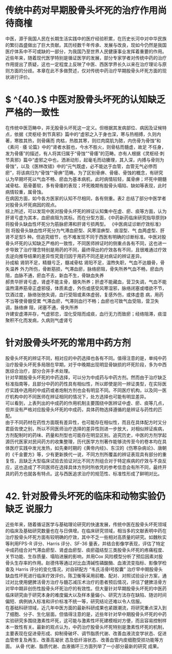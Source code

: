 # 传统中药对早期股骨头坏死的治疗作用尚待商榷  
中医，源于我国人民在长期生活实践中的医疗经验积累，在历史长河中对中华民族的繁衍昌盛做出了巨大贡献。其历经数千年传承、发展与改良，现如今仍然是我国医疗体系中不可或缺的一部分，为我国乃至世界人民健康事业发挥着重要的作用。  
近些年来，随着现代医学特别是循证医学的发展，部分专家学者对传统中药的治疗作用提出了质疑，这也一定程度上反映了中医、西医学界长久以来在治疗理论与原则方面的分歧。本章在此不多做赘述，仅对传统中药治疗早期股骨头坏死方面的现状进行评价。  
# $ ^{40.}$     中医对股骨头坏死的认知缺乏严格的一致性  
在传统中医范畴中，并无股骨头坏死这一定义。但根据其发病部位、病因及证候特点，依据《灵枢经·刺节真邪》篇中的“虚邪之入于身也深，寒与热相搏，久则内著，寒胜其热，则骨痛而 肉枯，热胜其寒，则烂肉腐肌为脓，内伤骨为骨蚀”和《素问 · 痿 论篇》中的“肾者水脏也，今水不胜火，则骨枯而髓虚，故足 不任身，发为骨痿”的描述，有人将其归属于“骨蚀”“骨痿”的范畴。亦有人根据《灵枢经·刺节真邪》篇中“虚邪之中也，洒淅动形，起毫毛而动腠理，其入深，内搏与骨则为骨蚀”，以及《医林改错》中的“元气既虚，必不能达于血管，血管无气必停而瘀”，将该病归为“骨蚀”“骨痹”范畴。为了区别骨痹、骨瘘、骨蚀的概念，有研究认为早期坏死以气血不畅、瘀血为基本病机，此时病情较轻，属骨痹；坏死中期髓减骨枯、筋骨萎软，多有骨痿的表现；坏死晚期有股骨头塌陷、缺如等表现，此时病情较重，属骨蚀。  
在病因方面，如今各方医家的认知不尽相同，各有侧重。表2 总结了部分中医学者对股骨头坏死病因的观点。  
综上所述，可以发现中医对股骨头坏死的辨证认知集中在虚、瘀、痰等方面，认为肝肾亏虚为其本，血瘀痰阻为其标。而在分型方面，《中药新药临床研究指导原则》将股骨头缺血性坏死分为筋脉瘀滞和肝肾亏损两型。 《中医病证诊断疗效标准》则 将股骨头缺血性坏死分为气滞血瘀型、风寒湿痹型、痰湿型、气 血两虚型、肝肾不足型5 种。但追究细节，也不难发现不同于西医有明确的诊断标准。中医对股骨头坏死的认知缺乏严格的一致性，不同医师辨证时的侧重点各有不同，这也进一步导致了治疗理念特别是用药的不同，最终得出的疗效各有不同，且很难通过疗效去逆向推导结果的差异性究竟归因于用药不同还是对病证的辨证差异。  
孙成榆 肾阴不足，精髓亏乏，髓减骨枯 肾阳不足，温煦失职，气血不达髓骨，骨失温养 外力所伤，骨断筋损，气滞血瘀，脉络瘀阻，骨失所养气血不畅，瘀血内阻，血脉不通，瘀血不去，新血不生，骨缺血失养  
郝贵华肝肾亏虚，肾虚不能主骨，髓失所养；肝虚不能藏血，营卫失调，气血不能温煦濡养筋骨正虚邪侵，体质素虚，外伤或感受风寒湿邪，脉络闭塞或嗜欲不节，饮酒过度，脉络张弛失调，血行受阻或素体虚弱，复感外伤，或体虚患 病，用药不当等使骨髓受累 气滞血瘀，气滞则血行不畅；血瘀也可致气血受阻，营卫失调，脉络痹 阻，闭塞不通，骨失所养  
许建安虚滞并存，气虚邪恋，湿化受阻而成痰，血行无力而致瘀；经络阻滞，痰湿聚积不化而发病，久病则气虚肾亏  
#  针对股骨头坏死的常用中药方剂  
股骨头坏死的辨证不同，相对应的中药选择也各有不同。值得注意的是，单纯中药治疗股骨头坏死多局限在早期，对于中晚期出现明显骨缺损的坏死阶段，多为中西医综合治疗，部分合并手术处理。  
针对早期股骨头坏死的中药选择，可以分为中成药与中药方剂。然而由于治疗缺乏标准指南等，且部分中药的药性具有相似性，所以即使是同一辨证类型，在实际医疗实践中选用的中成药或者炮制方剂也会有明显不同。不同医疗机构，以及同一医疗机构中的不同医师在辨证相同的情况下，处方选择也可能有明显差异。  
可以看到，上表列出的中成药的作用机制主要围绕中医辨证中虚、瘀、痰等几点，但并没有严格对应股骨头坏死的中成药，具体药物选择遵循的是辨证与药性的匹配。  
由于不同药材在药性方面既有差异性，也可能存在相似性，而且在具体配方时又分君臣佐使之别，所以不同医师治疗选择的差异性则进一步放大，对相似辨证疾病，方剂配制时的药味、药量和剂型也可能存在明显区别。追究历史，中医的方剂学起源历代医家对民间药方的收集整理，历代医学方剂著作能够流传至今的卷本均在具体医疗实践中发光发热，如先秦时期的《黄帝内经》、东汉的《伤寒杂病论》、唐朝的《千金要方》等，少有更新换代一说，不同方剂所覆盖的辨证表现具有部分的重复性，且缺乏大型临床试验去验证对比不同方剂组合对于特定疾病的疗效与不良反应，这也造成了不同医师在选择具体方剂时所依凭的参考信息会有所不同，最终开具的药方也就各有特点。这与西医追求治疗的规范性、标准性形成了鲜明对比。  
# 42.  针对股骨头坏死的临床和动物实验仍缺乏  说服力  
近些年来，随着循证医学与基础理论研究的快速发展，传统中医在股骨头坏死领域的临床及基础研究数量也在与日俱增。在临床研究领域，相当多的文献表明中药在治疗股骨头坏死方面有较明确的疗效，其中不乏一些相对高质量的研究。如魏秋实等利用FPS-R 评分、Harris 评分、SF-36 量表，并结合影像学表现，评估了特定中成药组合对气滞血瘀型、肾虚血瘀型、痰瘀蕴结型三类股骨头坏死的疼痛程度、关节功能、生存质量、塌陷进展的影响，并用Cox 风险模型分析了预后因素对股骨头生存率的作用。赵德伟等通过对比血清碱性磷酸酶、血液流变指标、影像学检查及 Harris  评分的变化情况，对自研配方 “韦氏活骨Ⅰ号胶囊” 治疗早中期股骨头缺血性坏死进行临床疗效评价。陈卫衡等采用前瞻、配对、对照试验设计方案，通过对比使用健脾活骨方治疗与髓芯减压术治疗的患者预后情况，评估了健脾活骨方对早中期非创伤性股骨头坏死治疗的有效性。但大量针对早期股骨头坏死的中医药临床研究由于研究本身的难度偏大以及样本量偏小、研究方法存在缺陷、随访时间偏短、病例纳入标准和评价标准不统一等，研究结论还难以令人信服。  
在基础科研领域，近几年中医方面的最新科研成果也紧跟潮流，将研究重点深入到了细胞、分子、生化层面。但值得注意的是，近些年针对早中期股骨头坏死的中药实验研究多围绕激素性坏死，这可能与激素性坏死建模相对方便，而且容易控制样本一致性有关。最新的观点认为，中药治疗股骨头坏死特别是激素性坏死的机制，主要表现在促进骨形成、抑制骨破坏、调节脂质代谢、改善血液流变学状态、促进血管修复及再生、改善高凝状 态及低纤溶状态、改善血管内皮细胞受损功能等方面。 从骨 代谢、脂质代谢、血液循环三方面列举了一小部分最新的研究 成果。  